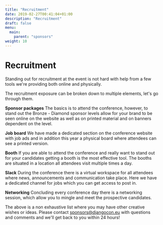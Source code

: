 ```yaml
---
title: "Recruitment"
date: 2019-02-27T00:41:04+01:00
description: "Recruitment"
draft: false
menu:
  main:
    parent: "sponsors"
weight: 10
---
```


# Recruitment
Standing out for recruitment at the event is not hard with help from a few tools we're providing both online and physically.

The recruitment exposure can be broken down to multiple elements, let's go through them.

**Sponsor packages** The basics is to attend the conference, however, to stand out the Bronze - Diamond sponsor levels allow for your brand to be seen online on the website as well as on printed material and on banners dependent on the level. 

**Job board** We have made a dedicated section on the conference website with job ads and in addition this year a physical board where attendees can see a printed version.

**Booth** If you are able to attend the conference and really want to stand out for your candidates getting a booth is the most effective tool. The booths are situated in a location all attendees visit multiple times a day.

**Slack** During the conference there is a virtual workspace for all attendees where news, announcements and communication take place. Here we have a dedicated channel for jobs which you can get access to post in.

**Networking** Concluding every conference day there is a networking session, which allow you to mingle and meet the prospective candidates.

The above is a non exhaustive list where you may have other creative wishes or ideas. Please contact [sponsors@djangocon.eu](mailto:sponsors@djangocon.eu) with questions and comments and we'll get back to you within 24 hours!
